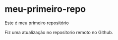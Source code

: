 # meu-primeiro-repo
Este é meu primeiro repositório

Fiz uma atualização no repositorio remoto no Github.
